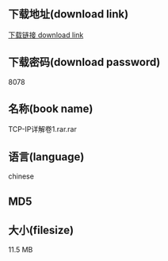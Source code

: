 ## 下载地址(download link)
[下载链接 download link](https://voluble-croquembouche-d321dc.netlify.app/?s=TCP-IP%E8%AF%A6%E8%A7%A3%E5%8D%B71.rar)

## 下载密码(download password)
8078

## 名称(book name)
TCP-IP详解卷1.rar.rar

## 语言(language)
chinese

## MD5


## 大小(filesize)
11.5 MB
